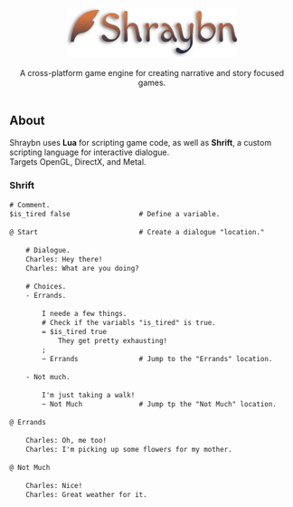 
<p align="center">
    <img src="assets/logo.png" style="width: 60%" />
    </br>
    </br>
    A cross-platform game engine for creating narrative and story focused games.
    </br>
    </br>
</p>

## About

Shraybn uses **Lua** for scripting game code, as well as **Shrift**, a custom scripting language for interactive dialogue.</br>
Targets OpenGL, DirectX, and Metal.</br>

### Shrift

```
# Comment.
$is_tired false                 # Define a variable.

@ Start                         # Create a dialogue "location."

    # Dialogue.
    Charles: Hey there!
    Charles: What are you doing?

    # Choices.
    - Errands.

        I neede a few things.
        # Check if the variabls "is_tired" is true.
        = $is_tired true
            They get pretty exhausting!
        ;
        ~ Errands               # Jump to the "Errands" location.

    - Not much.

        I'm just taking a walk!
        ~ Not Much              # Jump tp the "Not Much" location.

@ Errands

    Charles: Oh, me too!
    Charles: I'm picking up some flowers for my mother.

@ Not Much

    Charles: Nice!
    Charles: Great weather for it.
```
